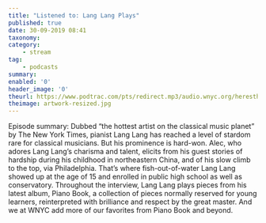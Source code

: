 ```yaml
---
title: "Listened to: Lang Lang Plays"
published: true
date: 30-09-2019 08:41
taxonomy:
category:
	- stream
tag:
	- podcasts
summary:
enabled: '0'
header_image: '0'
theurl: https://www.podtrac.com/pts/redirect.mp3/audio.wnyc.org/heresthething/heresthething091719_langpod.mp3
theimage: artwork-resized.jpg
--- 
```

Episode summary: Dubbed “the hottest artist on the classical music planet” by The New York Times, pianist Lang Lang has reached a level of stardom rare for classical musicians. But his prominence is hard-won. Alec, who adores Lang Lang’s charisma and talent, elicits from his guest stories of hardship during his childhood in northeastern China, and of his slow climb to the top, via Philadelphia. That’s where fish-out-of-water Lang Lang showed up at the age of 15 and enrolled in public high school as well as conservatory. Throughout the interview, Lang Lang plays pieces from his latest album, Piano Book, a collection of pieces normally reserved for young learners, reinterpreted with brilliance and respect by the great master. And we at WNYC add more of our favorites from Piano Book and beyond.
